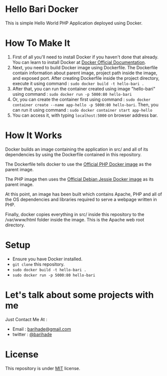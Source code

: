 # Hello Bari Docker
This is simple Hello World PHP Application deployed using Docker.

# How To Make It
1. First of all you'll need to install Docker if you haven't done that already. You can learn to install Docker at [Docker Official Documentation](https://docs.docker.com/install/).
2. Next, you need to build Docker image using Dockerfile. The Dockerfile contain information about parent image, project path inside the image, and exposed port. After creating Dockerfile inside the project directory, execute it using command : `sudo docker build -t hello-bari .`
3. After that, you can run the container created using image "hello-bari" using command : `sudo docker run -p 5000:80 hello-bari`
4. Or, you can create the container first using command : `sudo docker container create --name app-hello -p 5000:80 hello-bari`. Then, you can run it using command : `sudo docker container start app-hello`
5. You can access it, with typing `localhost:5000` on browser address bar.

# How It Works
Docker builds an image containing the application in src/ and all of its dependencies by using the Dockerfile contained in this repository.

The Dockerfile tells docker to use the [Official PHP Docker image](https://hub.docker.com/_/php) as the parent image.

The PHP image then uses the [Official Debian Jessie Docker image](https://hub.docker.com/_/debian) as its parent image.

At this point, an image has been built which contains Apache, PHP and all of the OS dependencies and libraries required to serve a webpage written in PHP.

Finally, docker copies everything in src/ inside this repository to the /var/www/html folder inside the image. This is the Apache web root directory.

# Setup
- Ensure you have Docker installed.
- `git clone` this repository.
- `sudo docker build -t hello-bari .`
- `sudo docker run -p 5000:80 hello-bari`

# Let's talk about some projects with me
Just Contact Me At :
- Email : barihade@gmail.com
- twitter : [@barihade](https://twitter.com/barihade)

# License
This repository is under [MIT](https://opensource.org/licenses/MIT) license.
